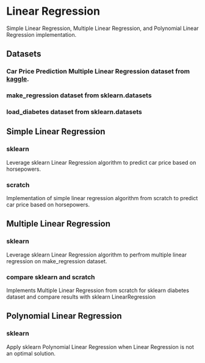 # Linear Regression
Simple Linear Regression, Multiple Linear Regression, and Polynomial Linear Regression implementation.

## Datasets

### Car Price Prediction Multiple Linear Regression dataset from [kaggle](https://www.kaggle.com/datasets/hellbuoy/car-price-prediction?resource=download).

### make_regression dataset from sklearn.datasets

### load_diabetes dataset from sklearn.datasets

## Simple Linear Regression

### sklearn
Leverage sklearn Linear Regression algorithm to predict car price based on horsepowers.

### scratch
Implementation of simple linear regression algorithm from scratch to predict car price based on horsepowers.

## Multiple Linear Regression

### sklearn
Leverage sklearn Linear Regression algorithm to perfrom multiple linear regression on make_regression dataset.

### compare sklearn and scratch
Implements Multiple Linear Regression from scratch for sklearn diabetes dataset and compare results with sklearn LinearRegression

## Polynomial Linear Regression

### sklearn
Apply sklearn Polynomial Linear Regression when Linear Regression is not an optimal solution.
